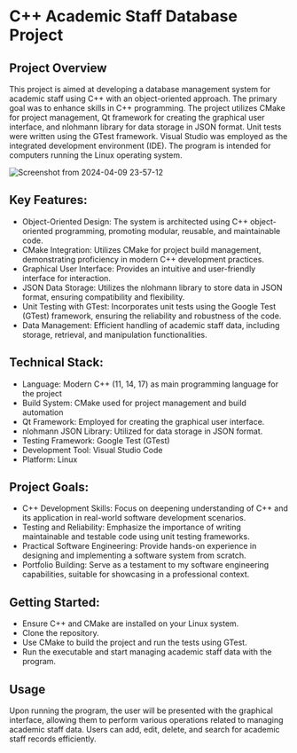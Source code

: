 # C++ Academic Staff Database Project
## Project Overview
This project is aimed at developing a database management system for academic staff using C++ with an object-oriented approach. The primary goal was to enhance skills in C++ programming. The project utilizes CMake for project management, Qt framework for creating the graphical user interface, and nlohmann library for data storage in JSON format. Unit tests were written using the GTest framework. Visual Studio was employed as the integrated development environment (IDE). The program is intended for computers running the Linux operating system.

![Screenshot from 2024-04-09 23-57-12](https://github.com/Aleksiiej/university-db-2/assets/94867075/438ccb04-7d84-4037-9d85-8f80023f65fd)


## Key Features:
- Object-Oriented Design: The system is architected using C++ object-oriented programming, promoting modular, reusable, and maintainable code.
- CMake Integration: Utilizes CMake for project build management, demonstrating proficiency in modern C++ development practices.
- Graphical User Interface: Provides an intuitive and user-friendly interface for interaction.
- JSON Data Storage: Utilizes the nlohmann library to store data in JSON format, ensuring compatibility and flexibility.
- Unit Testing with GTest: Incorporates unit tests using the Google Test (GTest) framework, ensuring the reliability and robustness of the code.
- Data Management: Efficient handling of academic staff data, including storage, retrieval, and manipulation functionalities.

## Technical Stack:
- Language: Modern C++ (11, 14, 17) as main programming language for the project
- Build System: CMake used for project management and build automation
- Qt Framework: Employed for creating the graphical user interface.
- nlohmann JSON Library: Utilized for data storage in JSON format.
- Testing Framework: Google Test (GTest)
- Development Tool: Visual Studio Code
- Platform: Linux

## Project Goals:
- C++ Development Skills: Focus on deepening understanding of C++ and its application in real-world software development scenarios.
- Testing and Reliability: Emphasize the importance of writing maintainable and testable code using unit testing frameworks.
- Practical Software Engineering: Provide hands-on experience in designing and implementing a software system from scratch.
- Portfolio Building: Serve as a testament to my software engineering capabilities, suitable for showcasing in a professional context.

## Getting Started:
- Ensure C++ and CMake are installed on your Linux system.
- Clone the repository.
- Use CMake to build the project and run the tests using GTest.
- Run the executable and start managing academic staff data with the program.

## Usage
Upon running the program, the user will be presented with the graphical interface, allowing them to perform various operations related to managing academic staff data. Users can add, edit, delete, and search for academic staff records efficiently.
